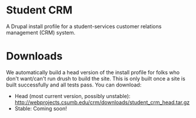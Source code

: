 Student CRM
===========

A Drupal install profile for a student-services customer relations management (CRM) system.

Downloads
=========

We automatically build a head version of the install profile for folks who don't want/can't run drush to build the site. This is only built once a site is built successfully and all tests pass. You can download:

*  Head (most current version, possibly unstable): http://webprojects.csumb.edu/crm/downloads/student_crm_head.tar.gz
*  Stable: Coming soon!